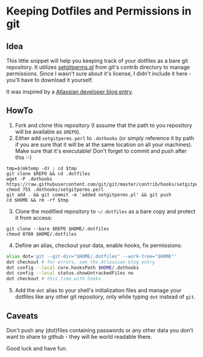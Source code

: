 # Keeping Dotfiles and Permissions in git

## Idea

This little snippet will help you keeping track of your dotfiles as a bare git
repository. It utilizes
[setgitperms.pl](https://github.com/git/git/blob/master/contrib/hooks/setgitperms.perl)
from git's contrib directory to manage permissions. Since I wasn't sure about
it's license, I didn't include it here - you'll have to download it yourself.

It was inspired by a [Atlassian developer blog entry](https://developer.atlassian.com/blog/2016/02/best-way-to-store-dotfiles-git-bare-repo/).

## HowTo

1. Fork and clone this repository (I assume that the path to you repository will
   be available as `$REPO`).
2. Either add `setgitperms.perl` to `.dothooks` (or simply reference it by path
   if you are sure that it will be at the same location on all your machines).
   Make sure that it's executable! Don't forget to commit and push after this :-)

```
tmp=$(mktemp -d) ; cd $tmp
git clone $REPO && cd .dotfiles
wget -P .dothooks https://raw.githubusercontent.com/git/git/master/contrib/hooks/setgitperms.perl
chmod 755 .dothooks/setgitperms.perl
git add . && git commit -m 'added setgitperms.pl' && git push
cd $HOME && rm -rf $tmp
```

3. Clone the modified repository to `~/.dotfiles` as a bare copy and protect it
   from access:

```
git clone --bare $REPO $HOME/.dotfiles
chmod 0700 $HOME/.dotfiles
```

4. Define an alias, checkout your data, enable hooks, fix permissions:

```bash
alias dot='git --git-dir="$HOME/.dotfiles" --work-tree="$HOME"'
dot checkout # for errors, see the Atlassian blog entry
dot config --local core.hooksPath $HOME/.dothooks
dot config --local status.showUntrackedFiles no
dot checkout # this time with hooks
```

5. Add the `dot` alias to your shell's initialization files and manage your
   dotfiles like any other git repository, only while typing `dot` instead of
   `git`.

## Caveats

Don't push any (dot)files containing passwords or any other data you don't want
to share to github - they will be world readable there.

Good luck and have fun.
